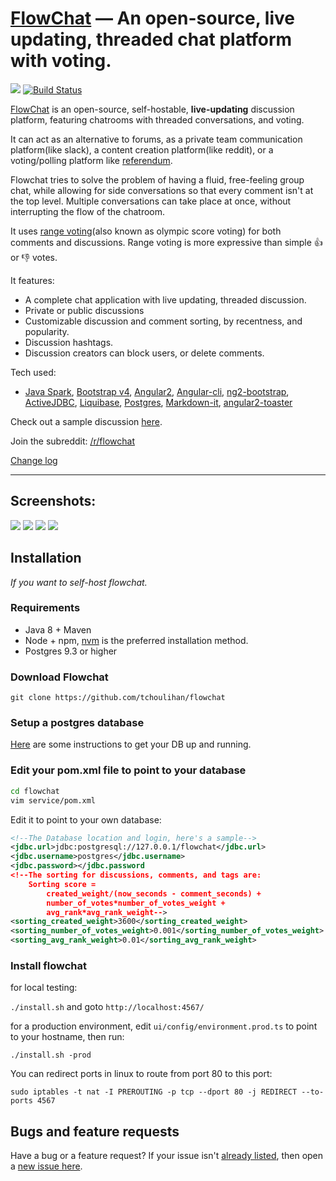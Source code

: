 [FlowChat](http://flowchat.tk) &mdash; An open-source, live updating, threaded chat platform with voting. 
==========
![](http://img.shields.io/version/0.3.0.png?color=green)
[![Build Status](https://travis-ci.org/tchoulihan/flowchat.png)](https://travis-ci.org/tchoulihan/flowchat)

<!---
I made a live-updating, threaded discussion alternative to reddit and slack called FlowChat, written in java and angular2. Self-hostable, and open-source. 
-->

[FlowChat](http://flowchat.tk) is an open-source, self-hostable, **live-updating** discussion platform, featuring chatrooms with threaded conversations, and voting.

It can act as an alternative to forums, as a private team communication platform(like slack), a content creation platform(like reddit), or a voting/polling platform like [referendum](https://referendum.ml).

Flowchat tries to solve the problem of having a fluid, free-feeling group chat, while allowing for side conversations so that every comment isn't at the top level. Multiple conversations can take place at once, without interrupting the flow of the chatroom.

It uses [range voting](http://rangevoting.org/UniqBest.html)(also known as olympic score voting) for both comments and discussions. Range voting is more expressive than simple :thumbsup: or :thumbsdown: votes.

It features:
- A complete chat application with live updating, threaded discussion.
- Private or public discussions
- Customizable discussion and comment sorting, by recentness, and popularity.
- Discussion hashtags. 
- Discussion creators can block users, or delete comments.

Tech used:
- [Java Spark](https://github.com/perwendel/spark), [Bootstrap v4](https://github.com/twbs/bootstrap), [Angular2](https://github.com/angular/angular), [Angular-cli](https://github.com/angular/angular-cli), [ng2-bootstrap](http://valor-software.com/ng2-bootstrap/), [ActiveJDBC](http://javalite.io/activejdbc), [Liquibase](http://www.liquibase.org/), [Postgres](https://www.postgresql.org/), [Markdown-it](https://github.com/markdown-it/markdown-it), [angular2-toaster](https://github.com/Stabzs/Angular2-Toaster)

Check out a sample discussion [here](http://flowchat.tk/#/discussion/13).

Join the subreddit: [/r/flowchat](https://www.reddit.com/r/flowchat/)

[Change log](CHANGELOG.md)

----

## Screenshots:
<img src="http://i.imgur.com/lZBMsn5.png">
<img src="http://i.imgur.com/hwNc0mx.png">
<img src="http://i.imgur.com/JbOBf1h.png">
<img src="http://i.imgur.com/chhvZwC.png">

## Installation 

*If you want to self-host flowchat.*

### Requirements
- Java 8 + Maven
- Node + npm, [nvm](https://github.com/creationix/nvm) is the preferred installation method.
- Postgres 9.3 or higher

### Download Flowchat
`git clone https://github.com/tchoulihan/flowchat`

### Setup a postgres database
[Here](https://www.digitalocean.com/community/tutorials/how-to-install-and-use-postgresql-on-ubuntu-16-04) are some instructions to get your DB up and running.

### Edit your pom.xml file to point to your database
```sh
cd flowchat
vim service/pom.xml
```

Edit it to point to your own database:
```xml
<!--The Database location and login, here's a sample-->
<jdbc.url>jdbc:postgresql://127.0.0.1/flowchat</jdbc.url>
<jdbc.username>postgres</jdbc.username>
<jdbc.password></jdbc.password
<!--The sorting for discussions, comments, and tags are:
 	Sorting score =
		created_weight/(now_seconds - comment_seconds) +
		number_of_votes*number_of_votes_weight +
		avg_rank*avg_rank_weight-->
<sorting_created_weight>3600</sorting_created_weight>
<sorting_number_of_votes_weight>0.001</sorting_number_of_votes_weight>
<sorting_avg_rank_weight>0.01</sorting_avg_rank_weight>
```
### Install flowchat

for local testing: 

`./install.sh` and goto `http://localhost:4567/`

for a production environment, edit `ui/config/environment.prod.ts` to point to your hostname, then run:

`./install.sh -prod`

You can redirect ports in linux to route from port 80 to this port:

`sudo iptables -t nat -I PREROUTING -p tcp --dport 80 -j REDIRECT --to-ports 4567`

## Bugs and feature requests
Have a bug or a feature request? If your issue isn't [already listed](https://github.com/tchoulihan/flowchat/issues/), then open a [new issue here](https://github.com/tchoulihan/flowchat/issues/new).
